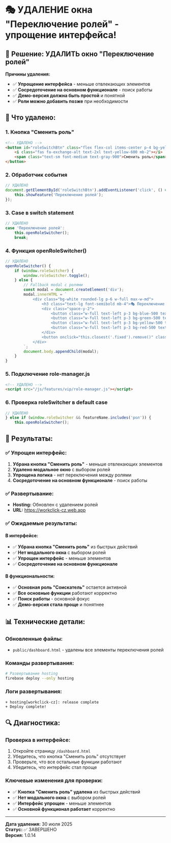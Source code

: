 # 🎭 УДАЛЕНИЕ окна "Переключение ролей" - упрощение интерфейса!

## 🎯 **Решение: УДАЛИТЬ окно "Переключение ролей"**

**Причины удаления:**
- ✅ **Упрощение интерфейса** - меньше отвлекающих элементов
- ✅ **Сосредоточение на основном функционале** - поиск работы
- ✅ **Демо-версия должна быть простой** и понятной
- ✅ **Роли можно добавить позже** при необходимости

## 🔧 **Что удалено:**

### **1. Кнопка "Сменить роль"**
```html
<!-- УДАЛЕНО -->
<button id="roleSwitchBtn" class="flex flex-col items-center p-4 bg-yellow-50 rounded-lg hover:bg-yellow-100 transition-colors">
    <i class="fas fa-exchange-alt text-2xl text-yellow-600 mb-2"></i>
    <span class="text-sm font-medium text-gray-900">Сменить роль</span>
</button>
```

### **2. Обработчик события**
```javascript
// УДАЛЕНО
document.getElementById('roleSwitchBtn').addEventListener('click', () => {
    this.showFeature('Переключение ролей');
});
```

### **3. Case в switch statement**
```javascript
// УДАЛЕНО
case 'Переключение ролей':
    this.openRoleSwitcher();
    break;
```

### **4. Функция openRoleSwitcher()**
```javascript
// УДАЛЕНО
openRoleSwitcher() {
    if (window.roleSwitcher) {
        window.roleSwitcher.toggle();
    } else {
        // Fallback modal с ролями
        const modal = document.createElement('div');
        modal.innerHTML = `
            <div class="bg-white rounded-lg p-6 w-full max-w-md">
                <h3 class="text-lg font-semibold mb-4">🎭 Переключение ролей</h3>
                <div class="space-y-2">
                    <button class="w-full text-left p-3 bg-blue-500 text-white rounded">🔹 Соискатель</button>
                    <button class="w-full text-left p-3 bg-green-500 text-white rounded">🟢 Работодатель</button>
                    <button class="w-full text-left p-3 bg-yellow-500 text-white rounded">🟡 Агентство</button>
                    <button class="w-full text-left p-3 bg-red-500 text-white rounded">🔴 Админ</button>
                </div>
                <button onclick="this.closest('.fixed').remove()" class="bg-gray-500 text-white px-4 py-2 rounded mt-4">Закрыть</button>
            </div>
        `;
        document.body.appendChild(modal);
    }
}
```

### **5. Подключение role-manager.js**
```html
<!-- УДАЛЕНО -->
<script src="/js/features/vip/role-manager.js"></script>
```

### **6. Проверка roleSwitcher в default case**
```javascript
// УДАЛЕНО
} else if (window.roleSwitcher && featureName.includes('рол')) {
    this.openRoleSwitcher();
```

## 🚀 **Результаты:**

### ✅ **Упрощен интерфейс:**
1. **Убрана кнопка "Сменить роль"** - меньше отвлекающих элементов
2. **Удалено модальное окно** с выбором ролей
3. **Упрощена логика** - нет переключения между ролями
4. **Сосредоточение на основном функционале** - поиск работы

### ✅ **Развертывание:**
- **Hosting:** Обновлен с удалением ролей
- **URL:** https://workclick-cz.web.app

### ✅ **Ожидаемые результаты:**

#### **В интерфейсе:**
- ✅ **Убрана кнопка "Сменить роль"** из быстрых действий
- ✅ **Нет модального окна** с выбором ролей
- ✅ **Упрощен интерфейс** - меньше элементов
- ✅ **Сосредоточение на основном функционале**

#### **В функциональности:**
- ✅ **Основная роль "Соискатель"** остается активной
- ✅ **Все основные функции** работают корректно
- ✅ **Поиск работы** - основной фокус
- ✅ **Демо-версия стала проще** и понятнее

## 📊 **Технические детали:**

### **Обновленные файлы:**
- `public/dashboard.html` - удалены все элементы переключения ролей

### **Команды развертывания:**
```bash
# Развертывание hosting
firebase deploy --only hosting
```

### **Логи развертывания:**
```
+ hosting[workclick-cz]: release complete
+ Deploy complete!
```

## 🔍 **Диагностика:**

### **Проверка в интерфейсе:**
1. Откройте страницу `/dashboard.html`
2. Убедитесь, что кнопка "Сменить роль" отсутствует
3. Проверьте, что все остальные функции работают
4. Убедитесь, что интерфейс стал проще

### **Ключевые изменения для проверки:**
- ✅ **Кнопка "Сменить роль" удалена** из быстрых действий
- ✅ **Нет модального окна** с выбором ролей
- ✅ **Интерфейс упрощен** - меньше элементов
- ✅ **Основной функционал работает** корректно

---

**Дата удаления:** 30 июля 2025  
**Статус:** ✅ ЗАВЕРШЕНО  
**Версия:** 1.0.14 